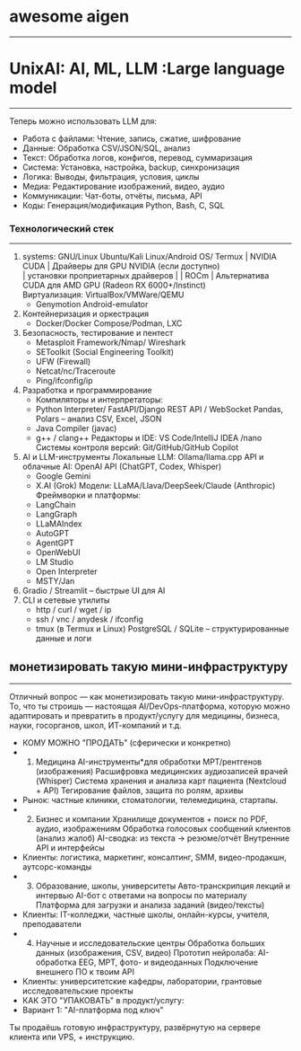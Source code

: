 # awesome aigen
**********************************************************


# UnixAI: AI, ML, LLM :Large language model
**********************************************************
Теперь можно использовать LLM для:
* Работа с файлами: Чтение, запись, сжатие, шифрование
* Данные: Обработка CSV/JSON/SQL, анализ
* Текст: Обработка логов, конфигов, перевод, суммаризация
* Система: Установка, настройка, backup, синхронизация
* Логика: Выводы, фильтрация, условия, циклы
* Медиа: Редактирование изображений, видео, аудио
* Коммуникации: Чат-боты, отчёты, письма, API
* Коды: Генерация/модификация Python, Bash, C, SQL




### Технологический стек
**********************************************************
1. systems: GNU/Linux Ubuntu/Kali Linux/Android OS/ Termux
| NVIDIA CUDA    | Драйверы для GPU NVIDIA (если доступно)                                  
| установки проприетарных драйверов            |
| ROCm           | Альтернатива CUDA для AMD GPU (Radeon RX 6000+/Instinct)   
Виртуализация: VirtualBox/VMWare/QEMU
    * Genymotion Android-emulator
2. Контейнеризация и оркестрация
    * Docker/Docker Compose/Podman, LXC
3. Безопасность, тестирование и пентест
    * Metasploit Framework/Nmap/ Wireshark
    * SEToolkit (Social Engineering Toolkit)
    * UFW (Firewall)
    * Netcat/nc/Traceroute
    * Ping/ifconfig/ip
4. Разработка и программирование
    * Компиляторы и интерпретаторы:
    * Python Interpreter/
    FastAPI/Django
    REST API / WebSocket
    Pandas, Polars – анализ CSV, Excel, JSON
    * Java Compiler (javac)
    * g++ / clang++
Редакторы и IDE: VS Code/IntelliJ IDEA /nano
Системы контроля версий: 
Git/GitHub/GitHub Copilot
5. AI и LLM-инструменты
Локальные LLM: Ollama/llama.cpp
API и облачные AI: OpenAI API (ChatGPT, Codex, Whisper)
    * Google Gemini
    * X.AI (Grok)
Модели: LLaMA/Llava/DeepSeek/Claude (Anthropic)
Фреймворки и платформы:
    * LangChain
    * LangGraph
    * LLaMAIndex
    * AutoGPT
    * AgentGPT
    * OpenWebUI
    * LM Studio
    * Open Interpreter
    * MSTY/Jan
6. Gradio / Streamlit – быстрые UI для AI
7. CLI и сетевые утилиты
    * http / curl / wget / ip
    * ssh / vnc / anydesk / ifconfig
    * tmux (в Termux и Linux)
PostgreSQL / SQLite – структурированные данные и логи









## монетизировать такую мини-инфраструктуру
********************************************************************
Отличный вопрос — как монетизировать такую мини-инфраструктуру. 
То, что ты строишь — настоящая AI/DevOps-платформа, 
которую можно адаптировать и превратить в продукт/услугу для медицины, 
бизнеса, науки, госорганов, школ, ИТ-компаний и т.д.
* КОМУ МОЖНО "ПРОДАТЬ" (сферически и конкретно)
* 1. Медицина
AI-инструменты*для обработки МРТ/рентгенов (изображения)
Расшифровка медицинских аудиозаписей врачей (Whisper)
Система хранения и анализа карт пациента (Nextcloud + API)
Тегирование файлов, защита по ролям, архивы
* Рынок: частные клиники, стоматологии, телемедицина, стартапы.
* 2. Бизнес и компании
Хранилище документов + поиск по PDF, аудио, изображениям
Обработка голосовых сообщений клиентов (анализ жалоб)
AI-сводка: из текста → резюме/отчёт
Внутренние API и интерфейсы
* Клиенты: логистика, маркетинг, консалтинг, SMM, видео-продакшн, аутсорс-команды
* 3. Образование, школы, университеты
Авто-транскрипция лекций и интервью
AI-бот с ответами на вопросы по материалу
Платформа для загрузки и анализа заданий (видео/тексты)
* Клиенты: IT-колледжи, частные школы, онлайн-курсы, учителя, преподаватели
* 4. Научные и исследовательские центры
Обработка больших данных (изображения, CSV, видео)
Прототип нейролаба: AI-обработка EEG, МРТ, фото- и видеоданных
Подключение внешнего ПО к твоим API
* Клиенты: университетские кафедры, лаборатории, грантовые исследовательские проекты
* КАК ЭТО "УПАКОВАТЬ" в продукт/услугу:
* Вариант 1: "AI-платформа под ключ"


Ты продаёшь готовую инфраструктуру, развёрнутую на сервере клиента или VPS, + инструкцию.












